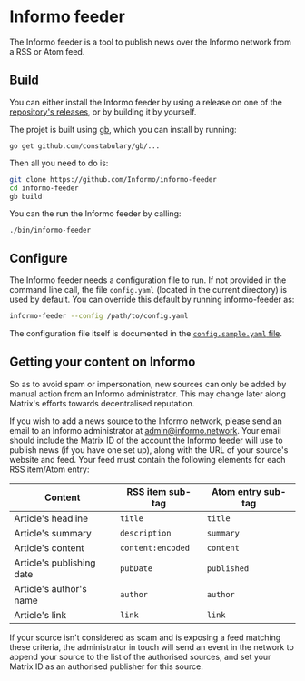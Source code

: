 # Informo feeder

The Informo feeder is a tool to publish news over the Informo network from a RSS or Atom feed.

## Build

You can either install the Informo feeder by using a release on one of the [repository's releases](https://github.com/Informo/informo-feeder/releases), or by building it by yourself.

The projet is built using [gb](https://getgb.io/), which you can install by running:

```
go get github.com/constabulary/gb/...
```

Then all you need to do is:

```bash
git clone https://github.com/Informo/informo-feeder
cd informo-feeder
gb build
```

You can the run the Informo feeder by calling:

```
./bin/informo-feeder
```

## Configure

The Informo feeder needs a configuration file to run. If not provided in the command line call, the file `config.yaml` (located in the current directory) is used by default. You can override this default by running informo-feeder as:

```bash
informo-feeder --config /path/to/config.yaml
```

The configuration file itself is documented in the [`config.sample.yaml` file](/config.sample.yaml).

## Getting your content on Informo

So as to avoid spam or impersonation, new sources can only be added by manual action from an Informo administrator. This may change later along Matrix's efforts towards decentralised reputation.

If you wish to add a news source to the Informo network, please send an email to an Informo administrator at <admin@informo.network>. Your email should include the Matrix ID of the account the Informo feeder will use to publish news (if you have one set up), along with the URL of your source's website and feed. Your feed must contain the following elements for each RSS item/Atom entry:

Content | RSS item sub-tag | Atom entry sub-tag
--- | --- | ---
Article's headline | `title` | `title`
Article's summary | `description` | `summary`
Article's content | `content:encoded` | `content`
Article's publishing date | `pubDate` | `published`
Article's author's name | `author` | `author`
Article's link | `link` | `link`

If your source isn't considered as scam and is exposing a feed matching these criteria, the administrator in touch will send an event in the network to append your source to the list of the authorised sources, and set your Matrix ID as an authorised publisher for this source.
